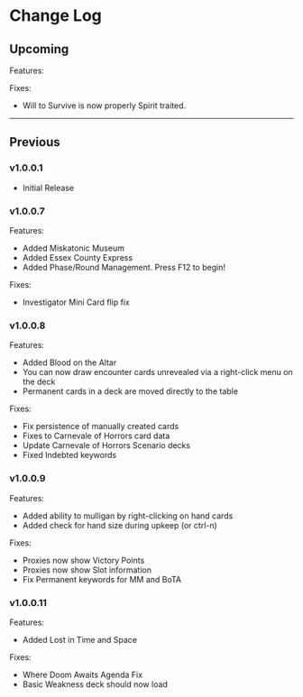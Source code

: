 # Change Log

## Upcoming

Features:

Fixes:
- Will to Survive is now properly Spirit traited.

___

## Previous

### v1.0.0.1
- Initial Release

### v1.0.0.7
Features:
- Added Miskatonic Museum
- Added Essex County Express
- Added Phase/Round Management. Press F12 to begin!

Fixes:
- Investigator Mini Card flip fix

### v1.0.0.8
Features:
- Added Blood on the Altar
- You can now draw encounter cards unrevealed via a right-click menu on the deck
- Permanent cards in a deck are moved directly to the table

Fixes:
- Fix persistence of manually created cards
- Fixes to Carnevale of Horrors card data
- Update Carnevale of Horrors Scenario decks
- Fixed Indebted keywords

### v1.0.0.9
Features:
- Added ability to mulligan by right-clicking on hand cards
- Added check for hand size during upkeep (or ctrl-n)

Fixes:
- Proxies now show Victory Points
- Proxies now show Slot information
- Fix Permanent keywords for MM and BoTA

### v1.0.0.11
Features:
- Added Lost in Time and Space

Fixes:
- Where Doom Awaits Agenda Fix
- Basic Weakness deck should now load
